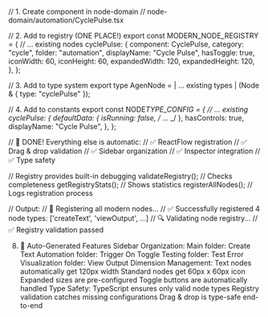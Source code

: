 // 1. Create component in node-domain
// node-domain/automation/CyclePulse.tsx

// 2. Add to registry (ONE PLACE!)
export const MODERN_NODE_REGISTRY = {
// ... existing nodes
cyclePulse: {
component: CyclePulse,
category: "cycle",
folder: "automation",
displayName: "Cycle Pulse",
hasToggle: true,
iconWidth: 60,
iconHeight: 60,
expandedWidth: 120,
expandedHeight: 120,
},
};

// 3. Add to type system
export type AgenNode =
| ... existing types
| (Node<CyclePulseData> & { type: "cyclePulse" });

// 4. Add to constants
export const NODE*TYPE_CONFIG = {
// ... existing
cyclePulse: {
defaultData: { isRunning: false, /* ... \_/ },
hasControls: true,
displayName: "Cycle Pulse",
},
};

// 🎉 DONE! Everything else is automatic:
// ✅ ReactFlow registration
// ✅ Drag & drop validation
// ✅ Sidebar organization
// ✅ Inspector integration
// ✅ Type safety

// Registry provides built-in debugging
validateRegistry(); // Checks completeness
getRegistryStats(); // Shows statistics
registerAllNodes(); // Logs registration process

// Output:
// 🔄 Registering all modern nodes...
// ✅ Successfully registered 4 node types: ['createText', 'viewOutput', ...]
// 🔍 Validating node registry...
// ✅ Registry validation passed

8. 🎨 Auto-Generated Features
   Sidebar Organization:
   Main folder: Create Text
   Automation folder: Trigger On Toggle
   Testing folder: Test Error
   Visualization folder: View Output
   Dimension Management:
   Text nodes automatically get 120px width
   Standard nodes get 60px x 60px icon
   Expanded sizes are pre-configured
   Toggle buttons are automatically handled
   Type Safety:
   TypeScript ensures only valid node types
   Registry validation catches missing configurations
   Drag & drop is type-safe end-to-end
